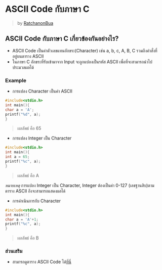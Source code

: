 # ASCII Code กับภาษา C #
> by [RatchanonBua](https://github.com/RatchanonBua)
## ASCII Code กับภาษา C เกี่ยวข้องกันอย่างไร? ##
- ASCII Code เป็นค่าตัวเลขแทนอักขระ(Character) เช่น a, b, c, A, B, C รวมถึงคำสั่งที่อยู่บนตาราง ASCII
- ในภาษา C อักขระที่รับเข้ามาจาก Input จะถูกแปลงเป็นรหัส ASCII เพื่อที่จะสามารถนำไปประมวลผลได้
### Example ###
- การแปลง Character เป็นค่า ASCII
```c
#include<stdio.h>
int main(){
char a = 'A';
printf("%d", a);
}
```
> ผลลัพธ์ คือ 65

- การแปลง Integer เป็น Character
```c
#include<stdio.h>
int main(){
int a = 65;
printf("%c", a);
}
```
> ผลลัพธ์ คือ A

*หมายเหตุ* การแปลง Integer เป็น Character, Integer ต้องเป็นค่า 0-127 (เลขฐานสิบ)ตามตาราง ASCII ถึงจะสามารถแสดงผลได้

- การดำเนินการกับ Character
```c
#include<stdio.h>
int main(){
char a = 'A'+1;
printf("%c", a);
}
```
> ผลลัพธ์ คือ B

### ส่วนเสริม ###
- สามารถดูตาราง ASCII Code ได้[ที่นี่](http://www.asciitable.com/)
